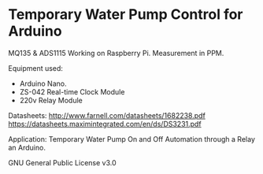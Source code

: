 Temporary Water Pump Control for Arduino
=======================================

MQ135 & ADS1115 Working on Raspberry Pi. Measurement in PPM.

Equipment used:
* Arduino Nano.
* ZS-042 Real-time Clock Module
* 220v Relay Module

Datasheets:
http://www.farnell.com/datasheets/1682238.pdf
https://datasheets.maximintegrated.com/en/ds/DS3231.pdf

Application:
Temporary Water Pump On and Off Automation through a Relay an Arduino.

GNU General Public License v3.0